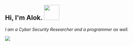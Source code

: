 <h2> Hi, I'm Alok. <img src="https://media.giphy.com/media/XEInMKQQNvQynPPVhO/giphy.gif" width="50"></h2>

*I am a Cyber Security Researcher and a programmer as well.*

![](https://komarev.com/ghpvc/?username=alokbatham&color=brightgreen)

<!--
**alokbatham/alokbatham** is a ✨ _special_ ✨ repository because its `README.md` (this file) appears on your GitHub profile.

Here are some ideas to get you started:

- 🔭 I’m currently working on ...
- 🌱 I’m currently learning ...
- 👯 I’m looking to collaborate on ...
- 🤔 I’m looking for help with ...
- 💬 Ask me about ...
- 📫 How to reach me: ...
- 😄 Pronouns: ...
- ⚡ Fun fact: ...
-->
